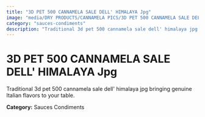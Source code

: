 ```yaml
---
title: "3D PET 500 CANNAMELA SALE DELL' HIMALAYA Jpg"
image: "media/DRY PRODUCTS/CANNAMELA PICS/3D PET 500 CANNAMELA SALE DELL' HIMALAYA_jpg.jpg"
category: "sauces-condiments"
description: "Traditional 3d pet 500 cannamela sale dell' himalaya jpg bringing genuine Italian flavors to your table."
---
```


# 3D PET 500 CANNAMELA SALE DELL' HIMALAYA Jpg

Traditional 3d pet 500 cannamela sale dell' himalaya jpg bringing genuine Italian flavors to your table.

**Category:** Sauces Condiments
